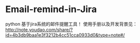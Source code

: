 # Email-remind-in-Jira
python
基于jira系统的邮件提醒工具！
使用手册以及开发背景见：
http://note.youdao.com/share/?id=4b3db9baa1e3f3212b4cc51cca0933d0&type=note#/
